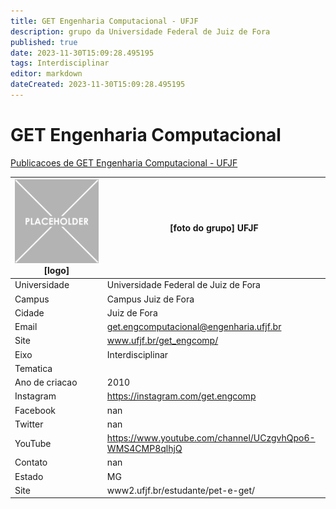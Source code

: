 ```yaml
---
title: GET Engenharia Computacional - UFJF
description: grupo da Universidade Federal de Juiz de Fora
published: true
date: 2023-11-30T15:09:28.495195
tags: Interdisciplinar
editor: markdown
dateCreated: 2023-11-30T15:09:28.495195
---
```


# GET Engenharia Computacional

[Publicacoes de GET Engenharia Computacional - UFJF](/atividade/19GETEngenhariaComputacionalUFJF/feed.md)

| ![placeholder.png](/placeholder.png) [logo] | [foto do grupo] UFJF         |
| ------------------------------------------- | ------------------------------------------------- |
| Universidade                                | Universidade Federal de Juiz de Fora      |
| Campus                                      | Campus Juiz de Fora            |
| Cidade                                      | Juiz de Fora             |
| Email                                       | get.engcomputacional@engenharia.ufjf.br             |
| Site                                        | www.ufjf.br/get_engcomp/              |
| Eixo                                        | Interdisciplinar              |
| Tematica                                    |           |
| Ano de criacao                              | 2010        |
| Instagram                                   | https://instagram.com/get.engcomp         |
| Facebook                                    | nan          |
| Twitter                                     | nan           |
| YouTube                                     | https://www.youtube.com/channel/UCzgvhQpo6-WMS4CMP8qlhjQ           |
| Contato                                     | nan         |
| Estado                                      |  MG            |
| Site                                        | www2.ufjf.br/estudante/pet-e-get/ |
